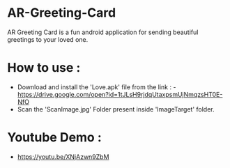 # AR-Greeting-Card
AR Greeting Card is a fun android application for sending beautiful greetings to your loved one.

# How to use :
- Download and install the 'Love.apk' file from the link  :
  -https://drive.google.com/open?id=1tJLsH9rjdqUtaxpsmUjNmqzsHT0E-NfO
- Scan the 'ScanImage.jpg' Folder present inside 'ImageTarget' folder.

# Youtube Demo :
- https://youtu.be/XNjAzwn9ZbM
